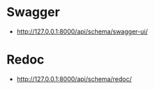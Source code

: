 # Swagger
- http://127.0.0.1:8000/api/schema/swagger-ui/

# Redoc
- http://127.0.0.1:8000/api/schema/redoc/
